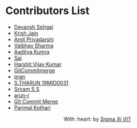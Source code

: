 # Contributors List
* [Devansh Sehgal](https://github.com/Devansh-ops/)
* [Krish Jain](https://github.com/kri5h92/)
* [Amit Priyadarshi](https://github.com/Priyadarshi-Amit)
* [Vaibhav Sharma](https://github.com/GhostVaibhav)
* [Aaditya Kumra](https://github.com/AadityaKumra)
* [Sai](https://github.com/sai-subramanian)
* [Harshit Vijay Kumar](https://github.com/HarshitVijayKumar)
* [GitCommitmerge](https://github.com/GitCommitMerge)  
* [pran](https://github.com/pranaysinghvi2003)
* [S.THARUN 19MID0031](https://github.com/Tharun-PS)
* [Sriram S S ](https://github.com/Sri0035)
* [arun-r](https://github.com/arun-r)
* [Git Commit Merge](https://github.com/GitCommitMerge)
* [Parimal Kothari](https://github.com/parimalkothari)


<p align="center">
	With :heart: by <a href="https://github.com/SIGMA-XI-VIT" target="_blank">Sigma Xi VIT</a>
</p>

